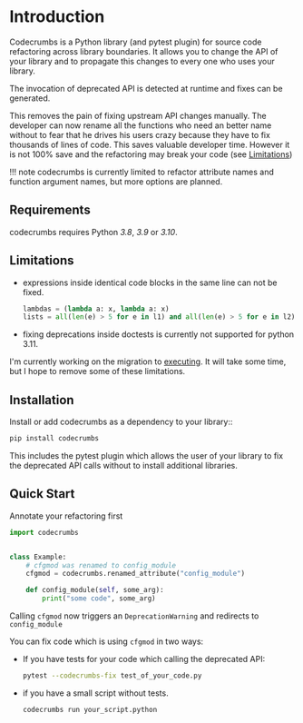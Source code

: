
# Introduction

Codecrumbs is a Python library (and pytest plugin) for source code refactoring across library boundaries.
It allows you to change the API of your library and to propagate this changes to every one who uses your library.

The invocation of deprecated API is detected at runtime and fixes can be generated.

This removes the pain of fixing upstream API changes manually.
The developer can now rename all the functions who need an better name without to fear that he drives his users crazy because they have to fix thousands of lines of code.
This saves valuable developer time.
However it is not 100% save and the refactoring may break your code (see [Limitations](#Limitations))


!!! note
    codecrumbs is currently limited to refactor attribute names and function argument names,
    but more options are planned.

## Requirements

codecrumbs requires Python *3.8*, *3.9* or *3.10*.

## Limitations

* expressions inside identical code blocks in the same line can not be fixed.
    ```python
    lambdas = (lambda a: x, lambda a: x)
    lists = all(len(e) > 5 for e in l1) and all(len(e) > 5 for e in l2)
    ```

* fixing deprecations inside doctests is currently not supported for python 3.11.

I'm currently working on the migration to [executing](https://github.com/alexmojaki/executing).
It will take some time, but I hope to remove some of these limitations.

## Installation

Install or add codecrumbs as a dependency to your library::

```bash
pip install codecrumbs
```

This includes the pytest plugin which allows the user of your library to
fix the deprecated API calls without to install additional libraries.


## Quick Start

Annotate your refactoring first

```python
import codecrumbs


class Example:
    # cfgmod was renamed to config_module
    cfgmod = codecrumbs.renamed_attribute("config_module")

    def config_module(self, some_arg):
        print("some code", some_arg)
```


Calling `cfgmod` now triggers an `DeprecationWarning` and redirects to `config_module`


You can fix code which is using `cfgmod` in two ways:

* If you have tests for your code which calling the deprecated API:

    ```bash
    pytest --codecrumbs-fix test_of_your_code.py
    ```

* if you have a small script without tests.

    ```bash
    codecrumbs run your_script.python
    ```
